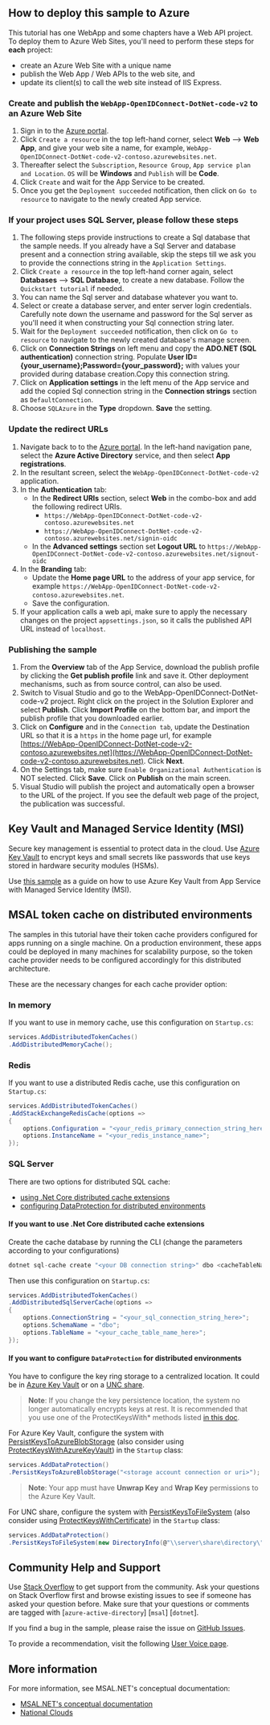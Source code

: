 ## How to deploy this sample to Azure

This tutorial has one WebApp and some chapters have a Web API project. To deploy them to Azure Web Sites, you'll need to perform these steps for **each** project:

- create an Azure Web Site with a unique name
- publish the Web App / Web APIs to the web site, and
- update its client(s) to call the web site instead of IIS Express.

### Create and publish the `WebApp-OpenIDConnect-DotNet-code-v2` to an Azure Web Site

1. Sign in to the [Azure portal](https://portal.azure.com).
1. Click `Create a resource` in the top left-hand corner, select **Web** --> **Web App**, and give your web site a name, for example, `WebApp-OpenIDConnect-DotNet-code-v2-contoso.azurewebsites.net`.
1. Thereafter select the `Subscription`, `Resource Group`, `App service plan and Location`. `OS` will be **Windows** and `Publish` will be **Code**.
1. Click `Create` and wait for the App Service to be created.
1. Once you get the `Deployment succeeded` notification, then click on `Go to resource` to navigate to the newly created App service.

### If your project uses **SQL Server**, please follow these steps

1. The following steps provide instructions to create a Sql database that the sample needs. If you already have a Sql Server and database present and a connection string available, skip the steps till we ask you to provide the connections string in the `Application Settings`.
1. Click `Create a resource` in the top left-hand corner again, select **Databases** --> **SQL Database**, to create a new database. Follow the `Quickstart tutorial` if needed.
1. You can name the Sql server and database whatever you want to.
1. Select or create a database server, and enter server login credentials. Carefully note down the username and password for the Sql server as you'll need it when constructing your Sql connection string later.
1. Wait for the `Deployment succeeded` notification, then click on `Go to resource` to navigate to the newly created database's manage screen.
1. Click on **Connection Strings** on left menu and copy the **ADO.NET (SQL authentication)** connection string. Populate  **User ID={your_username};Password={your_password};** with values your provided during database creation.Copy this connection string.
1. Click on **Application settings** in the left menu of the App service and add the copied Sql connection string in the **Connection strings** section as `DefaultConnection`.
1. Choose `SQLAzure` in the **Type** dropdown. **Save** the setting.

### Update the redirect URLs

1. Navigate back to to the [Azure portal](https://portal.azure.com).
In the left-hand navigation pane, select the **Azure Active Directory** service, and then select **App registrations**.
1. In the resultant screen, select the `WebApp-OpenIDConnect-DotNet-code-v2` application.
1. In the **Authentication** tab:
   - In the **Redirect URIs** section, select **Web** in the combo-box and add the following redirect URIs.
       - `https://WebApp-OpenIDConnect-DotNet-code-v2-contoso.azurewebsites.net`
       - `https://WebApp-OpenIDConnect-DotNet-code-v2-contoso.azurewebsites.net/signin-oidc`
   - In the **Advanced settings** section set **Logout URL** to `https://WebApp-OpenIDConnect-DotNet-code-v2-contoso.azurewebsites.net/signout-oidc`
1. In the **Branding** tab:
    - Update the **Home page URL** to the address of your app service, for example `https://WebApp-OpenIDConnect-DotNet-code-v2-contoso.azurewebsites.net`.
    - Save the configuration.
1. If your application calls a web api, make sure to apply the necessary changes on the project `appsettings.json`, so it calls the published API URL instead of `localhost`.

### Publishing the sample

1. From the **Overview** tab of the App Service, download the publish profile by clicking the **Get publish profile** link and save it.  Other deployment mechanisms, such as from source control, can also be used.
1. Switch to Visual Studio and go to the WebApp-OpenIDConnect-DotNet-code-v2 project.  Right click on the project in the Solution Explorer and select **Publish**.  Click **Import Profile** on the bottom bar, and import the publish profile that you downloaded earlier.
1. Click on **Configure** and in the `Connection tab`, update the Destination URL so that it is a `https` in the home page url, for example [https://WebApp-OpenIDConnect-DotNet-code-v2-contoso.azurewebsites.net](https://WebApp-OpenIDConnect-DotNet-code-v2-contoso.azurewebsites.net). Click **Next**.
1. On the Settings tab, make sure `Enable Organizational Authentication` is NOT selected.  Click **Save**. Click on **Publish** on the main screen.
1. Visual Studio will publish the project and automatically open a browser to the URL of the project.  If you see the default web page of the project, the publication was successful.

## Key Vault and Managed Service Identity (MSI)

Secure key management is essential to protect data in the cloud. Use [Azure Key Vault](https://azure.microsoft.com/en-ca/services/key-vault/) to encrypt keys and small secrets like passwords that use keys stored in hardware security modules (HSMs).

Use [this sample](https://github.com/Azure-Samples/app-service-msi-keyvault-dotnet) as a guide on how to use Azure Key Vault from App Service with Managed Service Identity (MSI).

## MSAL token cache on distributed environments

The samples in this tutorial have their token cache providers configured for apps running on a single machine. On a production environment, these apps could be deployed in many machines for scalability purpose, so the token cache provider needs to be configured accordingly for this distributed architecture.

These are the necessary changes for each cache provider option:

### In memory

If you want to use in memory cache, use this configuration on `Startup.cs`:

```csharp
services.AddDistributedTokenCaches()
.AddDistributedMemoryCache();
```

### Redis

If you want to use a distributed Redis cache, use this configuration on `Startup.cs`:

```csharp
services.AddDistributedTokenCaches()
.AddStackExchangeRedisCache(options =>
{
    options.Configuration = "<your_redis_primary_connection_string_here>";
    options.InstanceName = "<your_redis_instance_name>";
});
```

### SQL Server

There are two options for distributed SQL cache:

- [using .Net Core distributed cache extensions](https://docs.microsoft.com/en-us/aspnet/core/performance/caching/distributed?view=aspnetcore-2.2)
- [configuring DataProtection for distributed environments](https://docs.microsoft.com/en-us/aspnet/core/security/data-protection/configuration/overview?view=aspnetcore-2.2)

#### If you want to use .Net Core distributed cache extensions

Create the cache database by running the CLI (change the parameters according to your configurations)

```csharp
dotnet sql-cache create "<your DB connection string>" dbo <cacheTableName>
```

Then use this configuration on `Startup.cs`:

```csharp
services.AddDistributedTokenCaches()
.AddDistributedSqlServerCache(options =>
{
    options.ConnectionString = "<your_sql_connection_string_here>";
    options.SchemaName = "dbo";
    options.TableName = "<your_cache_table_name_here>";
});
```

#### If you want to configure `DataProtection` for distributed environments

You have to configure the key ring storage to a centralized location. It could be in [Azure Key Vault](https://azure.microsoft.com/services/key-vault/) or on a [UNC share](https://docs.microsoft.com/en-us/openspecs/windows_protocols/ms-dfsc/149a3039-98ce-491a-9268-2f5ddef08192).

> **Note**: If you change the key persistence location, the system no longer automatically encrypts keys at rest. It is recommended that you use one of the ProtectKeysWith* methods listed [in this doc](https://docs.microsoft.com/en-us/aspnet/core/security/data-protection/configuration/overview?view=aspnetcore-2.2).

For Azure Key Vault, configure the system with [PersistKeysToAzureBlobStorage](https://docs.microsoft.com/en-us/dotnet/api/microsoft.aspnetcore.dataprotection.azuredataprotectionbuilderextensions.persistkeystoazureblobstorage?view=aspnetcore-2.2) (also consider using [ProtectKeysWithAzureKeyVault](https://docs.microsoft.com/en-us/dotnet/api/microsoft.aspnetcore.dataprotection.azuredataprotectionbuilderextensions.protectkeyswithazurekeyvault)) in the `Startup` class:

```csharp
services.AddDataProtection()
.PersistKeysToAzureBlobStorage("<storage account connection or uri>");
```

> **Note**: Your app must have **Unwrap Key** and **Wrap Key** permissions to the Azure Key Vault.

For UNC share, configure the system with [PersistKeysToFileSystem](https://docs.microsoft.com/en-us/dotnet/api/microsoft.aspnetcore.dataprotection.dataprotectionbuilderextensions.persistkeystofilesystem) (also consider using [ProtectKeysWithCertificate](https://docs.microsoft.com/en-us/dotnet/api/microsoft.aspnetcore.dataprotection.dataprotectionbuilderextensions.protectkeyswithcertificate?view=aspnetcore-2.2)) in the `Startup` class:

```csharp
services.AddDataProtection()
.PersistKeysToFileSystem(new DirectoryInfo(@"\\server\share\directory\"));
```

## Community Help and Support

Use [Stack Overflow](http://stackoverflow.com/questions/tagged/msal) to get support from the community.
Ask your questions on Stack Overflow first and browse existing issues to see if someone has asked your question before.
Make sure that your questions or comments are tagged with [`azure-active-directory`] [`msal`] [`dotnet`].

If you find a bug in the sample, please raise the issue on [GitHub Issues](../../issues).

To provide a recommendation, visit the following [User Voice page](https://feedback.azure.com/forums/169401-azure-active-directory).

## More information

For more information, see MSAL.NET's conceptual documentation:

- [MSAL.NET's conceptual documentation](https://aka.ms/msal-net)
- [National Clouds](https://docs.microsoft.com/en-us/azure/active-directory/develop/authentication-national-cloud#app-registration-endpoints)
